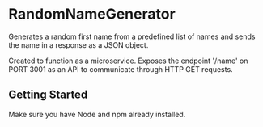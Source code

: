 # RandomNameGenerator

Generates a random first name from a predefined list of names and sends the name in a response as a JSON object.

Created to function as a microservice. Exposes the endpoint '/name' on PORT 3001 as an API to communicate through HTTP GET requests.

## Getting Started
Make sure you have Node and npm already installed.
